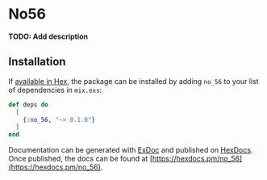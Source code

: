 # No56

**TODO: Add description**

## Installation

If [available in Hex](https://hex.pm/docs/publish), the package can be installed
by adding `no_56` to your list of dependencies in `mix.exs`:

```elixir
def deps do
  [
    {:no_56, "~> 0.1.0"}
  ]
end
```

Documentation can be generated with [ExDoc](https://github.com/elixir-lang/ex_doc)
and published on [HexDocs](https://hexdocs.pm). Once published, the docs can
be found at [https://hexdocs.pm/no_56](https://hexdocs.pm/no_56).


